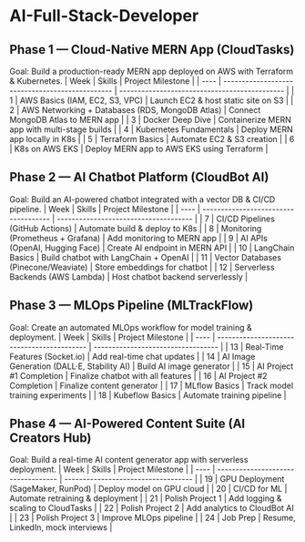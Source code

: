 # AI-Full-Stack-Developer
## Phase 1 — Cloud-Native MERN App (CloudTasks)
Goal: Build a production-ready MERN app deployed on AWS with Terraform & Kubernetes.
| Week | Skills                                          | Project Milestone                             |
| ---- | ----------------------------------------------- | --------------------------------------------- |
| 1    | AWS Basics (IAM, EC2, S3, VPC)                  | Launch EC2 & host static site on S3           |
| 2    | AWS Networking + Databases (RDS, MongoDB Atlas) | Connect MongoDB Atlas to MERN app             |
| 3    | Docker Deep Dive                                | Containerize MERN app with multi-stage builds |
| 4    | Kubernetes Fundamentals                         | Deploy MERN app locally in K8s                |
| 5    | Terraform Basics                                | Automate EC2 & S3 creation                    |
| 6    | K8s on AWS EKS                                  | Deploy MERN app to AWS EKS using Terraform    |


## Phase 2 — AI Chatbot Platform (CloudBot AI)
Goal: Build an AI-powered chatbot integrated with a vector DB & CI/CD pipeline.
| Week | Skills                               | Project Milestone                     |
| ---- | ------------------------------------ | ------------------------------------- |
| 7    | CI/CD Pipelines (GitHub Actions)     | Automate build & deploy to K8s        |
| 8    | Monitoring (Prometheus + Grafana)    | Add monitoring to MERN app            |
| 9    | AI APIs (OpenAI, Hugging Face)       | Create AI endpoint in MERN API        |
| 10   | LangChain Basics                     | Build chatbot with LangChain + OpenAI |
| 11   | Vector Databases (Pinecone/Weaviate) | Store embeddings for chatbot          |
| 12   | Serverless Backends (AWS Lambda)     | Host chatbot backend serverlessly     |

## Phase 3 — MLOps Pipeline (MLTrackFlow)
Goal: Create an automated MLOps workflow for model training & deployment.
| Week | Skills                                     | Project Milestone                  |
| ---- | ------------------------------------------ | ---------------------------------- |
| 13   | Real-Time Features (Socket.io)             | Add real-time chat updates         |
| 14   | AI Image Generation (DALL·E, Stability AI) | Build AI image generator           |
| 15   | AI Project #1 Completion                   | Finalize chatbot with all features |
| 16   | AI Project #2 Completion                   | Finalize content generator         |
| 17   | MLflow Basics                              | Track model training experiments   |
| 18   | Kubeflow Basics                            | Automate training pipeline         |


## Phase 4 — AI-Powered Content Suite (AI Creators Hub)
Goal: Build a real-time AI content generator app with serverless deployment.
| Week | Skills                             | Project Milestone                   |
| ---- | ---------------------------------- | ----------------------------------- |
| 19   | GPU Deployment (SageMaker, RunPod) | Deploy model on GPU cloud           |
| 20   | CI/CD for ML                       | Automate retraining & deployment    |
| 21   | Polish Project 1                   | Add logging & scaling to CloudTasks |
| 22   | Polish Project 2                   | Add analytics to CloudBot AI        |
| 23   | Polish Project 3                   | Improve MLOps pipeline              |
| 24   | Job Prep                           | Resume, LinkedIn, mock interviews   |
